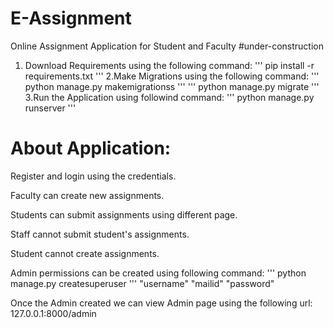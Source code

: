 # E-Assignment

Online Assignment Application for Student and Faculty
#under-construction

1. Download Requirements using the following command:
   '''
   pip install -r requirements.txt
   '''
   2.Make Migrations using the following command:
   '''
   python manage.py makemigrationss
   '''
   '''
   python manage.py migrate
   '''
   3.Run the Application using followind command:
   '''
   python manage.py runserver
   '''

# About Application:

<p>Register and login using the credentials.</p>
<p>Faculty can create new assignments.</p>
<p>Students can submit assignments using different page.</p>
<p>Staff cannot submit student's assignments.</p>
<p>Student cannot create assignments.</p>

Admin permissions can be created using following command:
'''
python manage.py createsuperuser
'''
"username"
"mailid"
"password"

Once the Admin created we can view Admin page using the following url:
127.0.0.1:8000/admin
